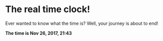 # The real time clock!

Ever wanted to know what the time is? Well, your journey is about to end!

**The time is Nov 26, 2017, 21:43**